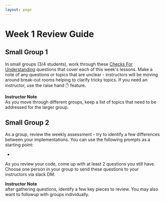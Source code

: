 ```yaml
---
layout: page
---
```


# Week 1 Review Guide

## Small Group 1
In small groups (3/4 students), work through these [Checks For Understanding](/Mod1/Lessons/Week1/CFUReview.md) questions that cover each of this week's lessons.  Make a note of any questions or topics that are unclear - instructors will be moving around break-out rooms helping to clarify tricky topics.  If you need an instructor, use the raise hand ✋ feature.

<aside class="instructor-notes">
    <p><strong>Instructor Note</strong><br>As you move through different groups, keep a list of topics that need to be addressed for the larger group.</p>
</aside>

## Small Group 2
As a group, review the weekly assessment - try to identify a few differences between your implementations.  You can use the following prompts as a starting point:

* 

As you review your code, come up with at least 2 questions you still have.  Choose one person in your group to send these questions to your instructors via slack DM.

<aside class="instructor-notes">
    <p><strong>Instructor Note</strong><br>after gathering questions, identify a few key pieces to review.  You may also want to followup with groups individually.</p>
</aside>
